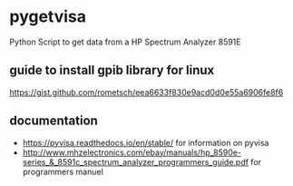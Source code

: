 # pygetvisa
Python Script to get data from a HP Spectrum Analyzer 8591E

## guide to install gpib library for linux
https://gist.github.com/rometsch/eea6633f830e9acd0d0e55a6906fe8f6

## documentation
  - https://pyvisa.readthedocs.io/en/stable/ for information on pyvisa
  - http://www.mhzelectronics.com/ebay/manuals/hp_8590e-series_&_8591c_spectrum_analyzer_programmers_guide.pdf for programmers manuel
